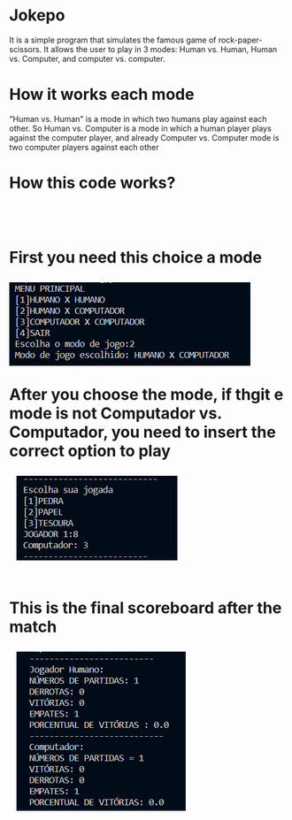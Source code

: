 # Jokepo
It is a simple program that simulates the famous game of rock-paper-scissors. It allows the user to play in 3 modes: Human vs. Human, Human vs. Computer, and computer vs. computer.
<h1>How it works each mode</h1>
<p> "Human vs. Human" is a mode in which two humans play against each other. So Human vs. Computer is a mode in which a human player plays against the computer player, and already Computer vs. Computer mode is  two computer players against each other </p>
 <h1> How this code works?<h1>
<div>
    <p>First you need this choice a mode</p>
    <img src="./assets/menu_inical.png"></img>
    <p>After you choose the mode, if thgit e mode is not Computador vs. Computador, you need to insert the correct option to play </p>   
     <img src="/assets/jogada.png"></img> 
</div>
<div>
    <p>This is the final scoreboard after the match </p>   
    <img src="/assets/scoreboard.png"></img> 
</div>
